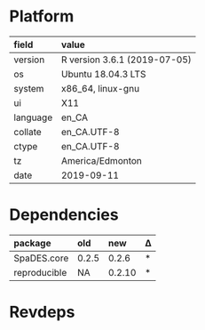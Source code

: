 # Platform

|field    |value                        |
|:--------|:----------------------------|
|version  |R version 3.6.1 (2019-07-05) |
|os       |Ubuntu 18.04.3 LTS           |
|system   |x86_64, linux-gnu            |
|ui       |X11                          |
|language |en_CA                        |
|collate  |en_CA.UTF-8                  |
|ctype    |en_CA.UTF-8                  |
|tz       |America/Edmonton             |
|date     |2019-09-11                   |

# Dependencies

|package      |old   |new    |Δ  |
|:------------|:-----|:------|:--|
|SpaDES.core  |0.2.5 |0.2.6  |*  |
|reproducible |NA    |0.2.10 |*  |

# Revdeps

